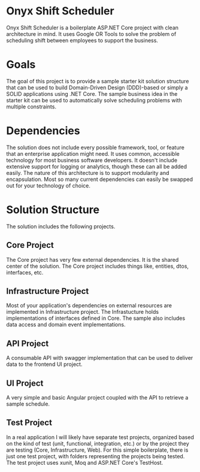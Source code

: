 # Onyx Shift Scheduler

Onyx Shift Scheduler is a boilerplate ASP.NET Core project with clean architecture in mind. 
It uses Google OR Tools to solve the problem of scheduling shift between employees to support the business.

# Goals

The goal of this project is to provide a sample starter kit solution structure that can be used to build Domain-Driven Design (DDD)-based or simply a SOLID applications using .NET Core. 
The sample business idea in the starter kit can be used to automatically solve scheduling problems with multiple constraints.

# Dependencies

The solution does not include every possible framework, tool, or feature that an enterprise application might need. It uses common, accessible technology for most business software developers. It doesn't include extensive support for logging or analytics, though these can all be added easily. The nature of this architecture is to support modularity and encapsulation. Most so many current dependencies can easily be swapped out for your technology of choice.

# Solution Structure

The solution includes the following projects.

## Core Project

The Core project has very few external dependencies. It is the shared center of the solution. The Core project includes things like, entities, dtos, interfaces, etc.

## Infrastructure Project

Most of your application's dependencies on external resources are implemented in Infrastructure project. The Infrastucture holds implementations of interfaces defined in Core. The sample also includes data access and domain event implementations.

## API Project

A consumable API with swagger implementation that can be used to deliver data to the frontend UI project. 

## UI Project

A very simple and basic Angular project coupled with the API to retrieve a sample schedule.

## Test Project

In a real application I will likely have separate test projects, organized based on the kind of test (unit, functional, integration, etc.) or by the project they are testing (Core, Infrastructure, Web). 
For this simple boilerplate, there is just one test project, with folders representing the projects being tested. The test project uses xunit, Moq and ASP.NET Core's TestHost.


